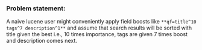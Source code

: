 ### Problem statement:
A naive lucene user might conveniently apply field boosts like `**qf=title^10 tags^7 description^1**` and assume that search results will be sorted with title given the best i.e., 10 times importance, tags are given 7 times boost and description comes next.
